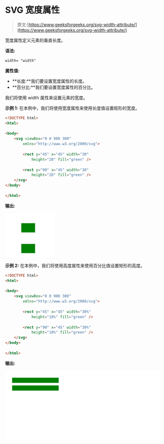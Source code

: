 # SVG 宽度属性

> 原文:[https://www.geeksforgeeks.org/svg-width-attribute/](https://www.geeksforgeeks.org/svg-width-attribute/)

宽度属性定义元素的垂直长度。

**语法:**

```html
width= "width"
```

**属性值:**

*   **长度:**我们要设置宽度属性的长度。
*   **百分比:**我们要设置宽度属性的百分比。

我们将使用 width 属性来设置元素的宽度。

**示例 1:** 在本例中，我们将使用宽度属性来使用长度值设置矩形的宽度。

```html
<!DOCTYPE html>
<html>

<body>
    <svg viewBox="0 0 900 300" 
        xmlns="http://www.w3.org/2000/svg">

        <rect y="45" x="45" width="30" 
            height="20" fill="green" />

        <rect y="90" x="45" width="30" 
            height="20" fill="green" />
    </svg>
</body>

</html>
```

**输出:**

![](img/c241d8ec4d42673c76c75e17196fa1d4.png)

**示例 2:** 在本例中，我们将使用高度属性来使用百分比值设置矩形的高度。

```html
<!DOCTYPE html>
<html>

<body>
    <svg viewBox="0 0 900 300" 
        xmlns="http://www.w3.org/2000/svg">

        <rect y="45" x="45" width="30%" 
            height="10%" fill="green" />

        <rect y="90" x="45" width="30%" 
            height="10%" fill="green" />
    </svg>
</body>

</html>
```

**输出:**

![](img/2ed6342d2a588507e848b5e16f25d0dd.png)